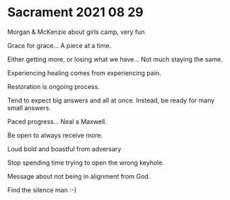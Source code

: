 # Sacrament 2021 08 29

Morgan & McKenzie about girls camp, very fun

Grace for grace... A piece at a time.

Either getting more, or losing what we have... Not much staying the same.

Experiencing healing comes from experiencing pain.

Restoration is ongoing process.

Tend to expect big answers and all at once. Instead, be ready for many small answers.

Paced progress... Neal a Maxwell.

Be open to always receive more.

Loud bold and boastful from adversary

Stop spending time trying to open the wrong keyhole.

Message about not being in alignment from God.

Find the silence man :-)
